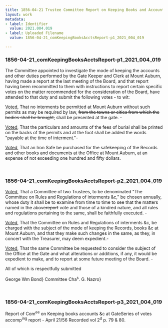 ```yaml
---
title: 1856-04-21 Trustee Committee Report on Keeping Books and Accounts, 2021.004.019
layout: work
metadata:
- label: Identifier
  value: 2021.004.019
- label: Uploaded Filename
  value: 1856-04-21_comKeepingBooksAcctsReport-p1_2021_004_019

---
```

<div class="pages">
<div id="page-1773649">
<h3><a name="page-1773649">1856-04-21_comKeepingBooksAcctsReport-p1_2021_004_019</a></h3>
<div class="page-content">
<p>The Committee appointed to investigate the <span class='line-break'> </span>mode of keeping the accounts and other duties <span class='line-break'> </span>performed by the Gate Keeper and Clerk at Mount<span class='line-break'> </span>Auburn, having made a report at the last meeting <span class='line-break'> </span>of the Board, and that report having been re<span class='line-break'></span>committed to them with instructions to report certain specific<span class='line-break'> </span>votes on the matter recommended for the consideration<span class='line-break'> </span>of the Board, have attended to that duty and submit <span class='line-break'> </span>the following votes - to wit:</p>
<p><u>Voted</u>, That no interments be permitted at <span class='line-break'> </span>Mount Auburn without such permits as may <span class='line-break'> </span>be required by law, <del>from the towns or cities <span class='line-break'> </span>from which the bodies shall be brought,</del> shall<span class='line-break'> </span>be presented at the gate. -</p>
<p><u>Voted</u>, That the particulars and amounts of <span class='line-break'> </span>the fees of burial shall be printed on the backs<span class='line-break'> </span>of the permits and at the foot shall be added <span class='line-break'> </span>the words "payable at the time of interment."-</p>
<p><u>Voted</u>,  That an Iron Safe be purchased for <span class='line-break'> </span>the safekeeping of the Records and other books and <span class='line-break'> </span>documents at the Office at Mount Auburn,<span class='line-break'> </span>at an expense of not exceeding one hundred<span class='line-break'> </span>and fifty dollars.</p>
</div>
</div>
<br />
<div id="page-1773647">
<h3><a name="page-1773647">1856-04-21_comKeepingBooksAcctsReport-p2_2021_004_019</a></h3>
<div class="page-content">
<p><u>Voted</u>, That a Committee of two Trustees, <span class='line-break'> </span>to be denominated "The Committee on Rules <span class='line-break'> </span>and Regulations of interments &amp;c," be<span class='line-break'> </span>chosen annually, whose duty it shall be <span class='line-break'> </span>to examine from time to time to see that <span class='line-break'> </span>the matters named in the above<del>report</del><span class='line-break'> </span>vote and those of a kindred nature,<span class='line-break'> </span>and all rules and regulations pertaining to <span class='line-break'> </span>the same, shall be faithfully executed. -</p>
<p><u>Voted</u>,  That the Committee on Rules and Regulations<span class='line-break'> </span>of interments &amp;c, be charged with the subject <span class='line-break'> </span>of the mode of keeping the Records, books &amp;c<span class='line-break'> </span>at Mount Auburn, and that they make <span class='line-break'> </span>such changes in the same, as they, in <span class='line-break'> </span>concert with the Treasurer, may deem <span class='line-break'> </span>expedient.-</p>
<p><u>Voted</u>, That the same Committee be requested <span class='line-break'> </span>to consider the subject of the Office at the <span class='line-break'> </span>Gate and what alterations or additions, <span class='line-break'> </span>if any, it would be expedient to make,<span class='line-break'> </span>and to report at some future meeting <span class='line-break'> </span>of the Board. -</p>
<p>All of which is respectfully submitted</p>
<p>George Wm Bond} Committee<span class='line-break'> </span>Cha<sup>s</sup>. G. Nazro}</p>
</div>
</div>
<br />
<div id="page-1773648">
<h3><a name="page-1773648">1856-04-21_comKeepingBooksAcctsReport-p3_2021_004_019</a></h3>
<div class="page-content">
<p>Report of Com<sup>ee</sup> on Keeping books <span class='line-break'> </span>accounts &amp;c at Gate<span class='line-break'></span>Series of votes accomp<sup>ing</sup> report -<span class='line-break'> </span>April 21/56<span class='line-break'> </span>Recorded vol 2<sup>d</sup> p. 79 &amp; 80.</p>
</div>
</div>
<br />
</div>
